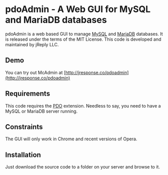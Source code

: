 # pdoAdmin - A Web GUI for MySQL and MariaDB databases
pdoAdmin is a web based GUI to manage [MySQL](https://www.mysql.com) and [MariaDB](https://mariadb.org) databases. It is released under the terms of the MIT License. This code is developed and maintained by jReply LLC.
## Demo
You can try out McAdmin at [http://jresponse.co/pdoadmin](http://jresponse.co/pdoadmin)
## Requirements
This code requires the [PDO](http://php.net/manual/en/book.pdo.php) extension. Needless to say, you need to have a MySQL or MariaDB server running.
## Constraints
The GUI will only work in Chrome and recent versions of Opera. 
## Installation
Just download the source code to a folder on your server and browse to it.
